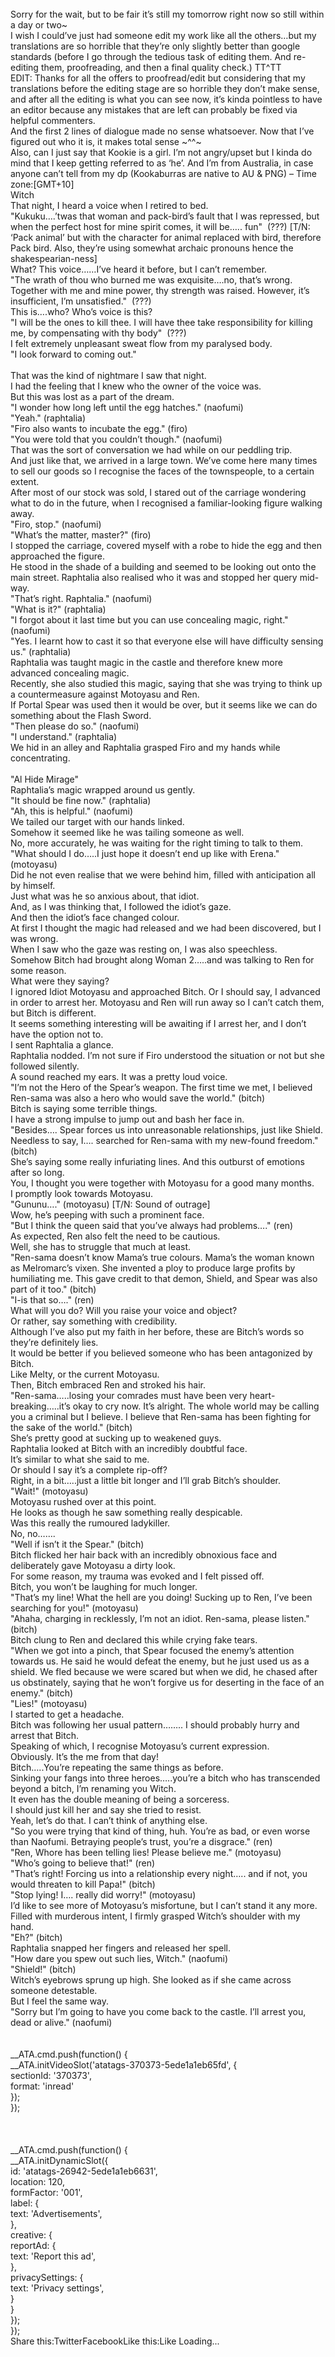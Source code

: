<br/>
Sorry for the wait, but to be fair it’s still my tomorrow right now so still within a day or two~<br/>
I wish I could’ve just had someone edit my work like all the others…but my translations are so horrible that they’re only slightly better than google standards (before I go through the tedious task of editing them. And re-editing them, proofreading, and then a final quality check.) TT^TT<br/>
EDIT: Thanks for all the offers to proofread/edit but considering that my translations before the editing stage are so horrible they don’t make sense, and after all the editing is what you can see now, it’s kinda pointless to have an editor because any mistakes that are left can probably be fixed via helpful commenters.<br/>
And the first 2 lines of dialogue made no sense whatsoever. Now that I’ve figured out who it is, it makes total sense ~^^~<br/>
Also, can I just say that Kookie is a girl. I’m not angry/upset but I kinda do mind that I keep getting referred to as ‘he’. And I’m from Australia, in case anyone can’t tell from my dp (Kookaburras are native to AU & PNG) – Time zone:[GMT+10]<br/>
Witch<br/>
That night, I heard a voice when I retired to bed.<br/>
"Kukuku….’twas that woman and pack-bird’s fault that I was repressed, but when the perfect host for mine spirit comes, it will be….. fun"  (???) [T/N: ‘Pack animal’ but with the character for animal replaced with bird, therefore Pack bird. Also, they’re using somewhat archaic pronouns hence the shakespearian-ness]<br/>
What? This voice……I’ve heard it before, but I can’t remember.<br/>
"The wrath of thou who burned me was exquisite….no, that’s wrong. Together with me and mine power, thy strength was raised. However, it’s insufficient, I’m unsatisfied."  (???)<br/>
This is….who? Who’s voice is this?<br/>
"I will be the ones to kill thee. I will have thee take responsibility for killing me, by compensating with thy body"  (???)<br/>
I felt extremely unpleasant sweat flow from my paralysed body.<br/>
"I look forward to coming out."<br/>
<br/>
That was the kind of nightmare I saw that night.<br/>
I had the feeling that I knew who the owner of the voice was.<br/>
But this was lost as a part of the dream.<br/>
"I wonder how long left until the egg hatches." (naofumi)<br/>
"Yeah." (raphtalia)<br/>
"Firo also wants to incubate the egg." (firo)<br/>
"You were told that you couldn’t though." (naofumi)<br/>
That was the sort of conversation we had while on our peddling trip.<br/>
And just like that, we arrived in a large town. We’ve come here many times to sell our goods so I recognise the faces of the townspeople, to a certain extent.<br/>
After most of our stock was sold, I stared out of the carriage wondering what to do in the future, when I recognised a familiar-looking figure walking away.<br/>
"Firo, stop." (naofumi)<br/>
"What’s the matter, master?" (firo)<br/>
I stopped the carriage, covered myself with a robe to hide the egg and then approached the figure.<br/>
He stood in the shade of a building and seemed to be looking out onto the main street. Raphtalia also realised who it was and stopped her query mid-way.<br/>
"That’s right. Raphtalia." (naofumi)<br/>
"What is it?" (raphtalia)<br/>
"I forgot about it last time but you can use concealing magic, right." (naofumi)<br/>
"Yes. I learnt how to cast it so that everyone else will have difficulty sensing us." (raphtalia)<br/>
Raphtalia was taught magic in the castle and therefore knew more advanced concealing magic.<br/>
Recently, she also studied this magic, saying that she was trying to think up a countermeasure against Motoyasu and Ren.<br/>
If Portal Spear was used then it would be over, but it seems like we can do something about the Flash Sword.<br/>
"Then please do so." (naofumi)<br/>
"I understand." (raphtalia)<br/>
We hid in an alley and Raphtalia grasped Firo and my hands while concentrating.<br/>
<As one worthy of the origin of power, I am commanding. I’ve reread and understand the principles, clad us in a coating of illusion><br/>
"Al Hide Mirage"<br/>
Raphtalia’s magic wrapped around us gently.<br/>
"It should be fine now." (raphtalia)<br/>
"Ah, this is helpful." (naofumi)<br/>
We tailed our target with our hands linked.<br/>
Somehow it seemed like he was tailing someone as well.<br/>
No, more accurately, he was waiting for the right timing to talk to them.<br/>
"What should I do…..I just hope it doesn’t end up like with Erena." (motoyasu)<br/>
Did he not even realise that we were behind him, filled with anticipation all by himself.<br/>
Just what was he so anxious about, that idiot.<br/>
And, as I was thinking that, I followed the idiot’s gaze.<br/>
And then the idiot’s face changed colour.<br/>
At first I thought the magic had released and we had been discovered, but I was wrong.<br/>
When I saw who the gaze was resting on, I was also speechless.<br/>
Somehow Bitch had brought along Woman 2…..and was talking to Ren for some reason.<br/>
What were they saying?<br/>
I ignored Idiot Motoyasu and approached Bitch. Or I should say, I advanced in order to arrest her. Motoyasu and Ren will run away so I can’t catch them, but Bitch is different.<br/>
It seems something interesting will be awaiting if I arrest her, and I don’t have the option not to.<br/>
I sent Raphtalia a glance.<br/>
Raphtalia nodded. I’m not sure if Firo understood the situation or not but she followed silently.<br/>
A sound reached my ears. It was a pretty loud voice.<br/>
"I’m not the Hero of the Spear’s weapon. The first time we met, I believed Ren-sama was also a hero who would save the world." (bitch)<br/>
Bitch is saying some terrible things.<br/>
I have a strong impulse to jump out and bash her face in.<br/>
"Besides…. Spear forces us into unreasonable relationships, just like Shield. Needless to say, I…. searched for Ren-sama with my new-found freedom." (bitch)<br/>
She’s saying some really infuriating lines. And this outburst of emotions after so long.<br/>
You, I thought you were together with Motoyasu for a good many months.<br/>
I promptly look towards Motoyasu.<br/>
"Gununu…." (motoyasu) [T/N: Sound of outrage]<br/>
Wow, he’s peeping with such a prominent face.<br/>
"But I think the queen said that you’ve always had problems…." (ren)<br/>
As expected, Ren also felt the need to be cautious.<br/>
Well, she has to struggle that much at least.<br/>
"Ren-sama doesn’t know Mama’s true colours. Mama’s the woman known as Melromarc’s vixen. She invented a ploy to produce large profits by humiliating me. This gave credit to that demon, Shield, and Spear was also part of it too." (bitch)<br/>
"I-is that so…." (ren)<br/>
What will you do? Will you raise your voice and object?<br/>
Or rather, say something with credibility.<br/>
Although I’ve also put my faith in her before, these are Bitch’s words so they’re definitely lies.<br/>
It would be better if you believed someone who has been antagonized by Bitch.<br/>
Like Melty, or the current Motoyasu.<br/>
Then, Bitch embraced Ren and stroked his hair.<br/>
"Ren-sama…..losing your comrades must have been very heart-breaking…..it’s okay to cry now. It’s alright. The whole world may be calling you a criminal but I believe. I believe that Ren-sama has been fighting for the sake of the world." (bitch)<br/>
She’s pretty good at sucking up to weakened guys.<br/>
Raphtalia looked at Bitch with an incredibly doubtful face.<br/>
It’s similar to what she said to me.<br/>
Or should I say it’s a complete rip-off?<br/>
Right, in a bit…..just a little bit longer and I’ll grab Bitch’s shoulder.<br/>
"Wait!" (motoyasu)<br/>
Motoyasu rushed over at this point.<br/>
He looks as though he saw something really despicable.<br/>
Was this really the rumoured ladykiller.<br/>
No, no…….<br/>
"Well if isn’t it the Spear." (bitch)<br/>
Bitch flicked her hair back with an incredibly obnoxious face and deliberately gave Motoyasu a dirty look.<br/>
For some reason, my trauma was evoked and I felt pissed off.<br/>
Bitch, you won’t be laughing for much longer.<br/>
"That’s my line! What the hell are you doing! Sucking up to Ren, I’ve been searching for you!" (motoyasu)<br/>
"Ahaha, charging in recklessly, I’m not an idiot. Ren-sama, please listen." (bitch)<br/>
Bitch clung to Ren and declared this while crying fake tears.<br/>
"When we got into a pinch, that Spear focused the enemy’s attention towards us. He said he would defeat the enemy, but he just used us as a shield. We fled because we were scared but when we did, he chased after us obstinately, saying that he won’t forgive us for deserting in the face of an enemy." (bitch)<br/>
"Lies!" (motoyasu)<br/>
I started to get a headache.<br/>
Bitch was following her usual pattern…….. I should probably hurry and arrest that Bitch.<br/>
Speaking of which, I recognise Motoyasu’s current expression.<br/>
Obviously. It’s the me from that day!<br/>
Bitch…..You’re repeating the same things as before.<br/>
Sinking your fangs into three heroes…..you’re a bitch who has transcended beyond a bitch, I’m renaming you Witch.<br/>
It even has the double meaning of being a sorceress.<br/>
I should just kill her and say she tried to resist.<br/>
Yeah, let’s do that. I can’t think of anything else.<br/>
"So you were trying that kind of thing, huh. You’re as bad, or even worse than Naofumi. Betraying people’s trust, you’re a disgrace." (ren)<br/>
"Ren, Whore has been telling lies! Please believe me." (motoyasu)<br/>
"Who’s going to believe that!" (ren)<br/>
"That’s right! Forcing us into a relationship every night….. and if not, you would threaten to kill Papa!" (bitch)<br/>
"Stop lying! I…. really did worry!" (motoyasu)<br/>
I’d like to see more of Motoyasu’s misfortune, but I can’t stand it any more.<br/>
Filled with murderous intent, I firmly grasped Witch’s shoulder with my hand.<br/>
"Eh?" (bitch)<br/>
Raphtalia snapped her fingers and released her spell.<br/>
"How dare you spew out such lies, Witch." (naofumi)<br/>
"Shield!" (bitch)<br/>
Witch’s eyebrows sprung up high. She looked as if she came across someone detestable.<br/>
But I feel the same way.<br/>
"Sorry but I’m going to have you come back to the castle. I’ll arrest you, dead or alive." (naofumi)<br/>
<br/>
<br/>
            __ATA.cmd.push(function() {<br/>
                __ATA.initVideoSlot('atatags-370373-5ede1a1eb65fd', {<br/>
                    sectionId: '370373',<br/>
                    format: 'inread'<br/>
                });<br/>
            });<br/>
        <br/>
 <br/>
<br/>
				__ATA.cmd.push(function() {<br/>
					__ATA.initDynamicSlot({<br/>
						id: 'atatags-26942-5ede1a1eb6631',<br/>
						location: 120,<br/>
						formFactor: '001',<br/>
						label: {<br/>
							text: 'Advertisements',<br/>
						},<br/>
						creative: {<br/>
							reportAd: {<br/>
								text: 'Report this ad',<br/>
							},<br/>
							privacySettings: {<br/>
								text: 'Privacy settings',<br/>
							}<br/>
						}<br/>
					});<br/>
				});<br/>
			Share this:TwitterFacebookLike this:Like Loading... <br/>
